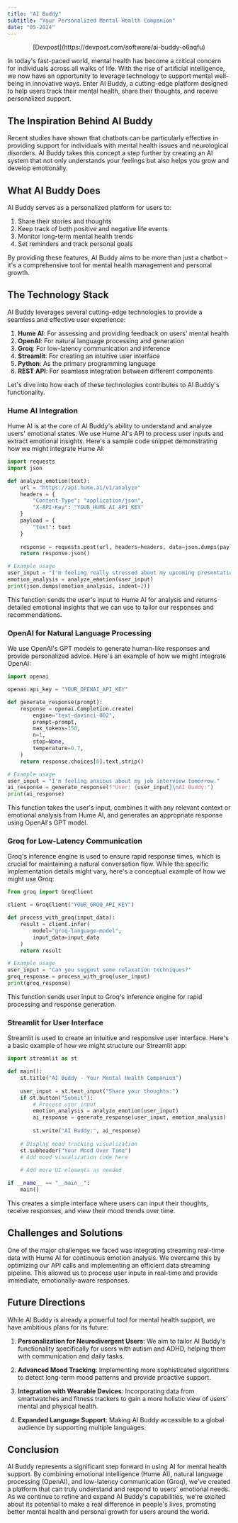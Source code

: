 ```yaml
---
title: "AI Buddy"
subtitle: "Your Personalized Mental Health Companion"
date: "05-2024"
---
```


<p align="center">[Devpost](https://devpost.com/software/ai-buddy-o6aqfu)</p>

In today's fast-paced world, mental health has become a critical concern for individuals across all walks of life. With the rise of artificial intelligence, we now have an opportunity to leverage technology to support mental well-being in innovative ways. Enter AI Buddy, a cutting-edge platform designed to help users track their mental health, share their thoughts, and receive personalized support.

## The Inspiration Behind AI Buddy

Recent studies have shown that chatbots can be particularly effective in providing support for individuals with mental health issues and neurological disorders. AI Buddy takes this concept a step further by creating an AI system that not only understands your feelings but also helps you grow and develop emotionally.

## What AI Buddy Does

AI Buddy serves as a personalized platform for users to:

1. Share their stories and thoughts
2. Keep track of both positive and negative life events
3. Monitor long-term mental health trends
4. Set reminders and track personal goals

By providing these features, AI Buddy aims to be more than just a chatbot – it's a comprehensive tool for mental health management and personal growth.

## The Technology Stack

AI Buddy leverages several cutting-edge technologies to provide a seamless and effective user experience:

1. **Hume AI**: For assessing and providing feedback on users' mental health
2. **OpenAI**: For natural language processing and generation
3. **Groq**: For low-latency communication and inference
4. **Streamlit**: For creating an intuitive user interface
5. **Python**: As the primary programming language
6. **REST API**: For seamless integration between different components

Let's dive into how each of these technologies contributes to AI Buddy's functionality.

### Hume AI Integration

Hume AI is at the core of AI Buddy's ability to understand and analyze users' emotional states. We use Hume AI's API to process user inputs and extract emotional insights. Here's a sample code snippet demonstrating how we might integrate Hume AI:

```python
import requests
import json

def analyze_emotion(text):
    url = "https://api.hume.ai/v1/analyze"
    headers = {
        "Content-Type": "application/json",
        "X-API-Key": "YOUR_HUME_AI_API_KEY"
    }
    payload = {
        "text": text
    }
    
    response = requests.post(url, headers=headers, data=json.dumps(payload))
    return response.json()

# Example usage
user_input = "I'm feeling really stressed about my upcoming presentation."
emotion_analysis = analyze_emotion(user_input)
print(json.dumps(emotion_analysis, indent=2))
```

This function sends the user's input to Hume AI for analysis and returns detailed emotional insights that we can use to tailor our responses and recommendations.

### OpenAI for Natural Language Processing

We use OpenAI's GPT models to generate human-like responses and provide personalized advice. Here's an example of how we might integrate OpenAI:

```python
import openai

openai.api_key = "YOUR_OPENAI_API_KEY"

def generate_response(prompt):
    response = openai.Completion.create(
        engine="text-davinci-002",
        prompt=prompt,
        max_tokens=150,
        n=1,
        stop=None,
        temperature=0.7,
    )
    return response.choices[0].text.strip()

# Example usage
user_input = "I'm feeling anxious about my job interview tomorrow."
ai_response = generate_response(f"User: {user_input}\nAI Buddy:")
print(ai_response)
```

This function takes the user's input, combines it with any relevant context or emotional analysis from Hume AI, and generates an appropriate response using OpenAI's GPT model.

### Groq for Low-Latency Communication

Groq's inference engine is used to ensure rapid response times, which is crucial for maintaining a natural conversation flow. While the specific implementation details might vary, here's a conceptual example of how we might use Groq:

```python
from groq import GroqClient

client = GroqClient("YOUR_GROQ_API_KEY")

def process_with_groq(input_data):
    result = client.infer(
        model="groq-language-model",
        input_data=input_data
    )
    return result

# Example usage
user_input = "Can you suggest some relaxation techniques?"
groq_response = process_with_groq(user_input)
print(groq_response)
```

This function sends user input to Groq's inference engine for rapid processing and response generation.

### Streamlit for User Interface

Streamlit is used to create an intuitive and responsive user interface. Here's a basic example of how we might structure our Streamlit app:

```python
import streamlit as st

def main():
    st.title("AI Buddy - Your Mental Health Companion")
    
    user_input = st.text_input("Share your thoughts:")
    if st.button("Submit"):
        # Process user input
        emotion_analysis = analyze_emotion(user_input)
        ai_response = generate_response(user_input, emotion_analysis)
        
        st.write("AI Buddy:", ai_response)
        
    # Display mood tracking visualization
    st.subheader("Your Mood Over Time")
    # Add mood visualization code here
    
    # Add more UI elements as needed

if __name__ == "__main__":
    main()
```

This creates a simple interface where users can input their thoughts, receive responses, and view their mood trends over time.

## Challenges and Solutions

One of the major challenges we faced was integrating streaming real-time data with Hume AI for continuous emotion analysis. We overcame this by optimizing our API calls and implementing an efficient data streaming pipeline. This allowed us to process user inputs in real-time and provide immediate, emotionally-aware responses.

## Future Directions

While AI Buddy is already a powerful tool for mental health support, we have ambitious plans for its future:

1. **Personalization for Neurodivergent Users**: We aim to tailor AI Buddy's functionality specifically for users with autism and ADHD, helping them with communication and daily tasks.

2. **Advanced Mood Tracking**: Implementing more sophisticated algorithms to detect long-term mood patterns and provide proactive support.

3. **Integration with Wearable Devices**: Incorporating data from smartwatches and fitness trackers to gain a more holistic view of users' mental and physical health.

4. **Expanded Language Support**: Making AI Buddy accessible to a global audience by supporting multiple languages.

## Conclusion

AI Buddy represents a significant step forward in using AI for mental health support. By combining emotional intelligence (Hume AI), natural language processing (OpenAI), and low-latency communication (Groq), we've created a platform that can truly understand and respond to users' emotional needs. As we continue to refine and expand AI Buddy's capabilities, we're excited about its potential to make a real difference in people's lives, promoting better mental health and personal growth for users around the world.